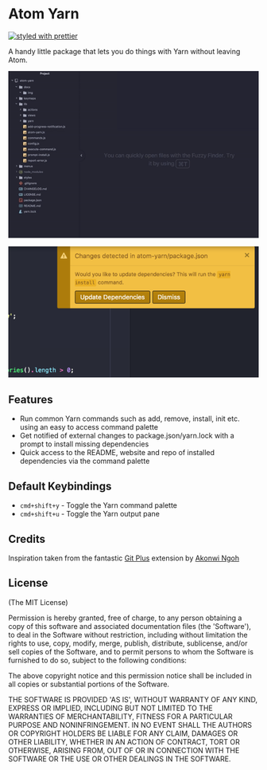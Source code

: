 # Atom Yarn

[![styled with prettier](https://img.shields.io/badge/styled_with-prettier-ff69b4.svg)](https://github.com/prettier/prettier)

A handy little package that lets you do things with Yarn without leaving Atom.

![Demo](docs/img/demo.gif)

![Notification](docs/img/listener.png)

## Features

* Run common Yarn commands such as add, remove, install, init etc. using an
easy to access command palette
* Get notified of external changes to package.json/yarn.lock with a prompt
to install missing dependencies
* Quick access to the README, website and repo of installed dependencies
via the command palette

## Default Keybindings

* `cmd+shift+y` - Toggle the Yarn command palette
* `cmd+shift+u` - Toggle the Yarn output pane

## Credits

Inspiration taken from the fantastic
[Git Plus](https://atom.io/packages/git-plus) extension by
[Akonwi Ngoh](https://github.com/akonwi)

## License

(The MIT License)

Permission is hereby granted, free of charge, to any person obtaining a copy of this software and associated documentation files (the 'Software'), to deal in the Software without restriction, including without limitation the rights to use, copy, modify, merge, publish, distribute, sublicense, and/or sell copies of the Software, and to permit persons to whom the Software is furnished to do so, subject to the following conditions:

The above copyright notice and this permission notice shall be included in all copies or substantial portions of the Software.

THE SOFTWARE IS PROVIDED 'AS IS', WITHOUT WARRANTY OF ANY KIND, EXPRESS OR IMPLIED, INCLUDING BUT NOT LIMITED TO THE WARRANTIES OF MERCHANTABILITY, FITNESS FOR A PARTICULAR PURPOSE AND NONINFRINGEMENT. IN NO EVENT SHALL THE AUTHORS OR COPYRIGHT HOLDERS BE LIABLE FOR ANY CLAIM, DAMAGES OR OTHER LIABILITY, WHETHER IN AN ACTION OF CONTRACT, TORT OR OTHERWISE, ARISING FROM, OUT OF OR IN CONNECTION WITH THE SOFTWARE OR THE USE OR OTHER DEALINGS IN THE SOFTWARE.
